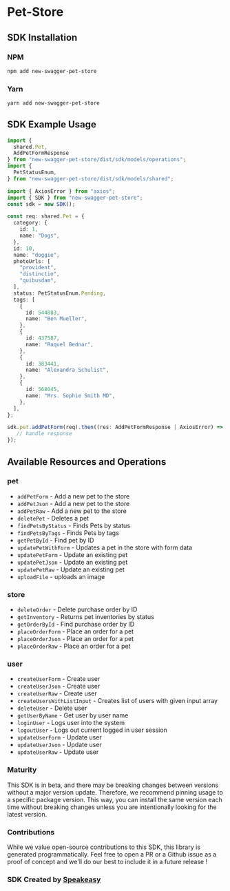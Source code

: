 # Pet-Store

<!-- Start SDK Installation -->
## SDK Installation

### NPM

```bash
npm add new-swagger-pet-store
```

### Yarn

```bash
yarn add new-swagger-pet-store
```
<!-- End SDK Installation -->

## SDK Example Usage
<!-- Start SDK Example Usage -->
```typescript
import {
  shared.Pet,
  AddPetFormResponse
} from "new-swagger-pet-store/dist/sdk/models/operations";
import {
  PetStatusEnum,
} from "new-swagger-pet-store/dist/sdk/models/shared";

import { AxiosError } from "axios";
import { SDK } from "new-swagger-pet-store";
const sdk = new SDK();

const req: shared.Pet = {
  category: {
    id: 1,
    name: "Dogs",
  },
  id: 10,
  name: "doggie",
  photoUrls: [
    "provident",
    "distinctio",
    "quibusdam",
  ],
  status: PetStatusEnum.Pending,
  tags: [
    {
      id: 544883,
      name: "Ben Mueller",
    },
    {
      id: 437587,
      name: "Raquel Bednar",
    },
    {
      id: 383441,
      name: "Alexandra Schulist",
    },
    {
      id: 568045,
      name: "Mrs. Sophie Smith MD",
    },
  ],
};

sdk.pet.addPetForm(req).then((res: AddPetFormResponse | AxiosError) => {
   // handle response
});
```
<!-- End SDK Example Usage -->

<!-- Start SDK Available Operations -->
## Available Resources and Operations


### pet

* `addPetForm` - Add a new pet to the store
* `addPetJson` - Add a new pet to the store
* `addPetRaw` - Add a new pet to the store
* `deletePet` - Deletes a pet
* `findPetsByStatus` - Finds Pets by status
* `findPetsByTags` - Finds Pets by tags
* `getPetById` - Find pet by ID
* `updatePetWithForm` - Updates a pet in the store with form data
* `updatePetForm` - Update an existing pet
* `updatePetJson` - Update an existing pet
* `updatePetRaw` - Update an existing pet
* `uploadFile` - uploads an image

### store

* `deleteOrder` - Delete purchase order by ID
* `getInventory` - Returns pet inventories by status
* `getOrderById` - Find purchase order by ID
* `placeOrderForm` - Place an order for a pet
* `placeOrderJson` - Place an order for a pet
* `placeOrderRaw` - Place an order for a pet

### user

* `createUserForm` - Create user
* `createUserJson` - Create user
* `createUserRaw` - Create user
* `createUsersWithListInput` - Creates list of users with given input array
* `deleteUser` - Delete user
* `getUserByName` - Get user by user name
* `loginUser` - Logs user into the system
* `logoutUser` - Logs out current logged in user session
* `updateUserForm` - Update user
* `updateUserJson` - Update user
* `updateUserRaw` - Update user
<!-- End SDK Available Operations -->

### Maturity

This SDK is in beta, and there may be breaking changes between versions without a major version update. Therefore, we recommend pinning usage
to a specific package version. This way, you can install the same version each time without breaking changes unless you are intentionally
looking for the latest version.

### Contributions

While we value open-source contributions to this SDK, this library is generated programmatically.
Feel free to open a PR or a Github issue as a proof of concept and we'll do our best to include it in a future release !

### SDK Created by [Speakeasy](https://docs.speakeasyapi.dev/docs/using-speakeasy/client-sdks)

